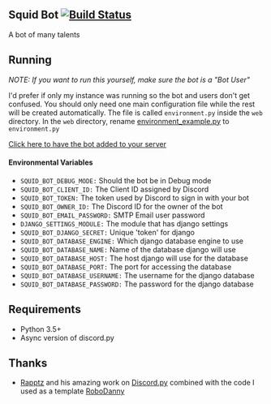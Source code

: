 ## Squid Bot [![Build Status](https://travis-ci.com/bsquidwrd/Squid-Bot.svg?token=uo4hEPkTYVSRzimGpyao&branch=master)](https://travis-ci.com/bsquidwrd/Squid-Bot)
A bot of many talents

## Running
_NOTE: If you want to run this yourself, make sure the bot is a "Bot User"_

I'd prefer if only my instance was running so the bot and users don't get confused. You should only need one main configuration file while the rest will be created automatically. The file is called `environment.py` inside the `web` directory. In the `web` directory, rename [environment_example.py](web/environment_example.py) to `environment.py`

[Click here to have the bot added to your server](https://discordapp.com/oauth2/authorize?client_id=225463490813493248&scope=bot&permissions=268692480)

#### Environmental Variables
- `SQUID_BOT_DEBUG_MODE:` Should the bot be in Debug mode
- `SQUID_BOT_CLIENT_ID:` The Client ID assigned by Discord
- `SQUID_BOT_TOKEN:` The token used by Discord to sign in with your bot
- `SQUID_BOT_OWNER_ID:` The Discord ID for the owner of the bot
- `SQUID_BOT_EMAIL_PASSWORD:` SMTP Email user password
- `DJANGO_SETTINGS_MODULE:` The module that has django settings
- `SQUID_BOT_DJANGO_SECRET:` Unique 'token' for django
- `SQUID_BOT_DATABASE_ENGINE:` Which django database engine to use
- `SQUID_BOT_DATABASE_NAME:` Name of the database django will use
- `SQUID_BOT_DATABASE_HOST:` The host django will use for the database
- `SQUID_BOT_DATABASE_PORT:` The port for accessing the database
- `SQUID_BOT_DATABASE_USERNAME:` The username for the django database
- `SQUID_BOT_DATABASE_PASSWORD:` The password for the django database


## Requirements
- Python 3.5+
- Async version of discord.py

## Thanks
- [Rapptz](https://github.com/Rapptz) and his amazing work on [Discord.py](https://github.com/Rapptz/discord.py) combined with the code I used as a template [RoboDanny](https://github.com/Rapptz/RoboDanny)
